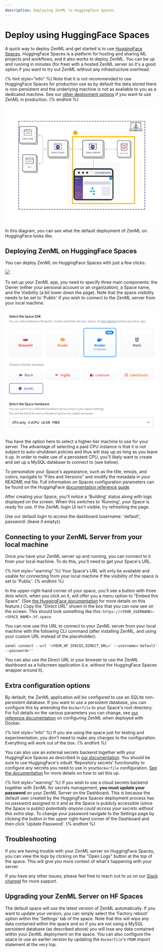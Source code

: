 ```yaml
---
description: Deploying ZenML to Huggingface Spaces.
---
```


# Deploy using HuggingFace Spaces

A quick way to deploy ZenML and get started is to use [HuggingFace Spaces](https://huggingface.co/spaces). HuggingFace Spaces is a platform for hosting and sharing ML projects and workflows, and it also works to deploy ZenML. You can be up and running in minutes (for free) with a hosted ZenML server so it's a good option if you want to try out ZenML without any infrastructure overhead.

{% hint style="info" %}
Note that it is not recommended to use HuggingFace Spaces for production use as by default the data stored there is non-persistent and the underlying machine is not as available to you as a dedicated machine. See our [other deployment options](deploying-zenml.md) if you want to use ZenML in production.
{% endhint %}

![ZenML on HuggingFace Spaces -- default deployment](../../../.gitbook/assets/hf_spaces_chart.png)

In this diagram, you can see what the default deployment of ZenML on HuggingFace looks like.

## Deploying ZenML on HuggingFace Spaces

You can deploy ZenML on HuggingFace Spaces with just a few clicks:

[![](https://huggingface.co/datasets/huggingface/badges/raw/main/deploy-to-spaces-lg.svg)](https://huggingface.co/new-space?template=zenml/zenml)

To set up your ZenML app, you need to specify three main components: the Owner (either your personal account or an organization), a Space name, and the Visibility (a bit lower down the page). Note that the space visibility needs to be set to 'Public' if you wish to connect to the ZenML server from your local machine.

![HuggingFace Spaces SDK interface](../../../.gitbook/assets/hf-spaces-sdk.png)

You have the option here to select a higher-tier machine to use for your server. The advantage of selecting a paid CPU instance is that it is not subject to auto-shutdown policies and thus will stay up as long as you leave it up. In order to make use of a persistent CPU, you'll likely want to create and set up a MySQL database to connect to (see below).

To personalize your Space's appearance, such as the title, emojis, and colors, navigate to "Files and Versions" and modify the metadata in your README.md file. Full information on Spaces configuration parameters can be found on the HuggingFace [documentation reference guide](https://huggingface.co/docs/hub/spaces-config-reference).

After creating your Space, you'll notice a 'Building' status along with logs displayed on the screen. When this switches to 'Running', your Space is ready for use. If the ZenML login UI isn't visible, try refreshing the page.

Use our default login to access the dashboard (username: 'default', password: (leave it empty)).

## Connecting to your ZenML Server from your local machine

Once you have your ZenML server up and running, you can connect to it from your local machine. To do this, you'll need to get your Space's URL.

{% hint style="warning" %}
Your Space's URL will only be available and usable for connecting from your local machine if the visibility of the space is set to 'Public'.
{% endhint %}

In the upper-right-hand corner of your space, you'll see a button with three dots which, when you click on it, will offer you a menu option to "Embed this Space". (See [the HuggingFace documentation](https://huggingface.co/docs/hub/spaces-embed) for more details on this feature.) Copy the "Direct URL" shown in the box that you can now see on the screen. This should look something like this: `https://<YOUR_USERNAME>-<SPACE_NAME>.hf.space`.

You can now use this URL to connect to your ZenML server from your local machine with the following CLI command (after installing ZenML, and using your custom URL instead of the placeholder):

```shell
zenml connect --url '<YOUR_HF_SPACES_DIRECT_URL>' --username='default' --password=''
```

You can also use the Direct URL in your browser to use the ZenML dashboard as a fullscreen application (i.e. without the HuggingFace Spaces wrapper around it).

## Extra configuration options

By default, the ZenML application will be configured to use an SQLite non-persistent database. If you want to use a persistent database, you can configure this by amending the `Dockerfile` to your Space's root directory. For full details on the various parameters you can change, see [our reference documentation](docker.md#zenml-server-configuration-options) on configuring ZenML when deployed with Docker.

{% hint style="info" %}
If you are using the space just for testing and experimentation, you don't need to make any changes to the configuration. Everything will work out of the box.
{% endhint %}

You can also use an external secrets backend together with your HuggingFace Spaces as described in [our documentation](docker.md#zenml-server-configuration-options). You should be sure to use HuggingFace's inbuilt 'Repository secrets' functionality to configure any secrets you need to use in your`Dockerfile` configuration. [See the documentation](https://huggingface.co/docs/hub/spaces-sdks-docker#secret-management) for more details on how to set this up.

{% hint style="warning" %}
If you wish to use a cloud secrets backend together with ZenML for secrets management, **you must update your password** on your ZenML Server on the Dashboard. This is because the default user created by the HuggingFace Spaces deployment process has no password assigned to it and as the Space is publicly accessible (since the Space is public) _potentially anyone could access your secrets without this extra step_. To change your password navigate to the Settings page by clicking the button in the upper right-hand corner of the Dashboard and then click 'Update Password'.
{% endhint %}

## Troubleshooting

If you are having trouble with your ZenML server on HuggingFace Spaces, you can view the logs by clicking on the "Open Logs" button at the top of the space. This will give you more context of what's happening with your server.

If you have any other issues, please feel free to reach out to us on our [Slack channel](https://zenml.io/slack-invite/) for more support.

## Upgrading your ZenML Server on HF Spaces

The default space will use the latest version of ZenML automatically. If you want to update your version, you can simply select the 'Factory reboot' option within the 'Settings' tab of the space. Note that this will wipe any data contained within the space and so if you are not using a MySQL persistent database (as described above) you will lose any data contained within your ZenML deployment on the space. You can also configure the space to use an earlier version by updating the `Dockerfile`'s `FROM` import statement at the very top.
